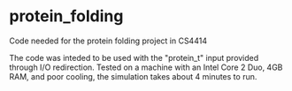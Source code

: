 protein_folding
===============

Code needed for the protein folding project in CS4414

The code was inteded to be used with the "protein_t" input provided through
I/O redirection.  Tested on a machine with an Intel Core 2 Duo, 4GB RAM,
and poor cooling, the simulation takes about 4 minutes to run.  
